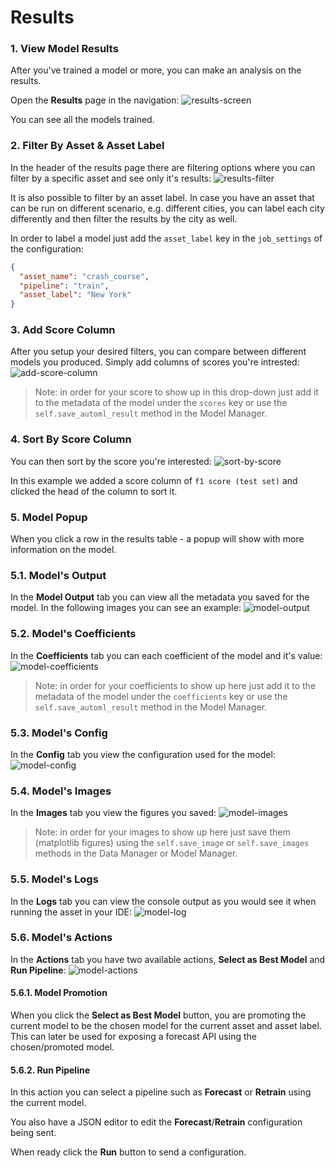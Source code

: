 # Results

### 1. View Model Results

After you've trained a model or more, you can make an analysis on the results.

Open the **Results** page in the navigation:
![results-screen](/integrations/control-panel/imgs/results-screen.png)

You can see all the models trained.

### 2. Filter By Asset & Asset Label

In the header of the results page there are filtering options where you can filter by a specific asset and see only it's results:
![results-filter](/integrations/control-panel/imgs/results-filter.png)

It is also possible to filter by an asset label. In case you have an asset that can be run on different scenario, e.g. different cities, you can label each city differently and then filter the results by the city as well.

In order to label a model just add the `asset_label` key in the `job_settings` of the configuration:
```json
{
  "asset_name": "crash_course",
  "pipeline": "train",
  "asset_label": "New York"
}
```  

### 3. Add Score Column

After you setup your desired filters, you can compare between different models you produced. Simply add columns of scores you're intrested:
![add-score-column](/integrations/control-panel/imgs/results-kpi.png)

> Note: in order for your score to show up in this drop-down just add it to the metadata of the model under the `scores` key or use the `self.save_automl_result` method in the Model Manager.
  
### 4. Sort By Score Column

You can then sort by the score you're interested:
![sort-by-score](/integrations/control-panel/imgs/results-sort.png)

In this example we added a score column of `f1 score (test set)` and clicked the head of the column to sort it.

### 5. Model Popup

When you click a row in the results table - a popup will show with more information on the model.

### 5.1. Model's Output
In the **Model Output** tab you can view all the metadata you saved for the model. In the following images you can see an example:
![model-output](/integrations/control-panel/imgs/model-output.png)

### 5.2. Model's Coefficients
In the **Coefficients** tab you can each coefficient of the model and it's value:
![model-coefficients](/integrations/control-panel/imgs/model-coefficients.png)

> Note: in order for your coefficients to show up here just add it to the metadata of the model under the `coefficients` key or use the `self.save_automl_result` method in the Model Manager.

### 5.3. Model's Config
In the **Config** tab you view the configuration used for the model:
![model-config](/integrations/control-panel/imgs/model-config.png)

### 5.4. Model's Images
In the **Images** tab you view the figures you saved:
![model-images](/integrations/control-panel/imgs/model-images.png)

> Note: in order for your images to show up here just save them (matplotlib figures) using the `self.save_image` or `self.save_images` methods in the Data Manager or Model Manager.

### 5.5. Model's Logs
In the **Logs** tab you can view the console output as you would see it when running the asset in your IDE:
![model-log](/integrations/control-panel/imgs/model-log.png)

### 5.6. Model's Actions
In the **Actions** tab you have two available actions, **Select as Best Model** and **Run Pipeline**:
![model-actions](/integrations/control-panel/imgs/model-actions.png)

#### 5.6.1. Model Promotion
When you click the **Select as Best Model** button, you are promoting the current model to be the chosen model for the current asset and asset label. This can later be used for exposing a forecast API using the chosen/promoted model.


#### 5.6.2. Run Pipeline
In this action you can select a pipeline such as **Forecast** or **Retrain** using the current model.

You also have a JSON editor to edit the **Forecast**/**Retrain** configuration being sent.

When ready click the **Run** button to send a configuration.



